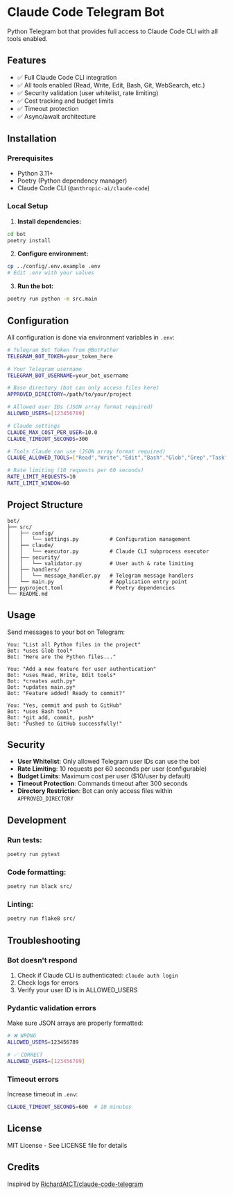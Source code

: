 # Claude Code Telegram Bot

Python Telegram bot that provides full access to Claude Code CLI with all tools enabled.

## Features

- ✅ Full Claude Code CLI integration
- ✅ All tools enabled (Read, Write, Edit, Bash, Git, WebSearch, etc.)
- ✅ Security validation (user whitelist, rate limiting)
- ✅ Cost tracking and budget limits
- ✅ Timeout protection
- ✅ Async/await architecture

## Installation

### Prerequisites

- Python 3.11+
- Poetry (Python dependency manager)
- Claude Code CLI (`@anthropic-ai/claude-code`)

### Local Setup

1. **Install dependencies:**
```bash
cd bot
poetry install
```

2. **Configure environment:**
```bash
cp ../config/.env.example .env
# Edit .env with your values
```

3. **Run the bot:**
```bash
poetry run python -m src.main
```

## Configuration

All configuration is done via environment variables in `.env`:

```bash
# Telegram Bot Token from @BotFather
TELEGRAM_BOT_TOKEN=your_token_here

# Your Telegram username
TELEGRAM_BOT_USERNAME=your_bot_username

# Base directory (bot can only access files here)
APPROVED_DIRECTORY=/path/to/your/project

# Allowed user IDs (JSON array format required)
ALLOWED_USERS=[123456789]

# Claude settings
CLAUDE_MAX_COST_PER_USER=10.0
CLAUDE_TIMEOUT_SECONDS=300

# Tools Claude can use (JSON array format required)
CLAUDE_ALLOWED_TOOLS=["Read","Write","Edit","Bash","Glob","Grep","Task","WebFetch","WebSearch","TodoWrite","Skill","SlashCommand","AskUserQuestion"]

# Rate limiting (10 requests per 60 seconds)
RATE_LIMIT_REQUESTS=10
RATE_LIMIT_WINDOW=60
```

## Project Structure

```
bot/
├── src/
│   ├── config/
│   │   └── settings.py          # Configuration management
│   ├── claude/
│   │   └── executor.py          # Claude CLI subprocess executor
│   ├── security/
│   │   └── validator.py         # User auth & rate limiting
│   ├── handlers/
│   │   └── message_handler.py   # Telegram message handlers
│   └── main.py                  # Application entry point
├── pyproject.toml               # Poetry dependencies
└── README.md
```

## Usage

Send messages to your bot on Telegram:

```
You: "List all Python files in the project"
Bot: *uses Glob tool*
Bot: "Here are the Python files..."

You: "Add a new feature for user authentication"
Bot: *uses Read, Write, Edit tools*
Bot: *creates auth.py*
Bot: *updates main.py*
Bot: "Feature added! Ready to commit?"

You: "Yes, commit and push to GitHub"
Bot: *uses Bash tool*
Bot: *git add, commit, push*
Bot: "Pushed to GitHub successfully!"
```

## Security

- **User Whitelist**: Only allowed Telegram user IDs can use the bot
- **Rate Limiting**: 10 requests per 60 seconds per user (configurable)
- **Budget Limits**: Maximum cost per user ($10/user by default)
- **Timeout Protection**: Commands timeout after 300 seconds
- **Directory Restriction**: Bot can only access files within `APPROVED_DIRECTORY`

## Development

### Run tests:
```bash
poetry run pytest
```

### Code formatting:
```bash
poetry run black src/
```

### Linting:
```bash
poetry run flake8 src/
```

## Troubleshooting

### Bot doesn't respond
1. Check if Claude CLI is authenticated: `claude auth login`
2. Check logs for errors
3. Verify your user ID is in ALLOWED_USERS

### Pydantic validation errors
Make sure JSON arrays are properly formatted:
```bash
# ❌ WRONG
ALLOWED_USERS=123456789

# ✅ CORRECT
ALLOWED_USERS=[123456789]
```

### Timeout errors
Increase timeout in `.env`:
```bash
CLAUDE_TIMEOUT_SECONDS=600  # 10 minutes
```

## License

MIT License - See LICENSE file for details

## Credits

Inspired by [RichardAtCT/claude-code-telegram](https://github.com/RichardAtCT/claude-code-telegram)
